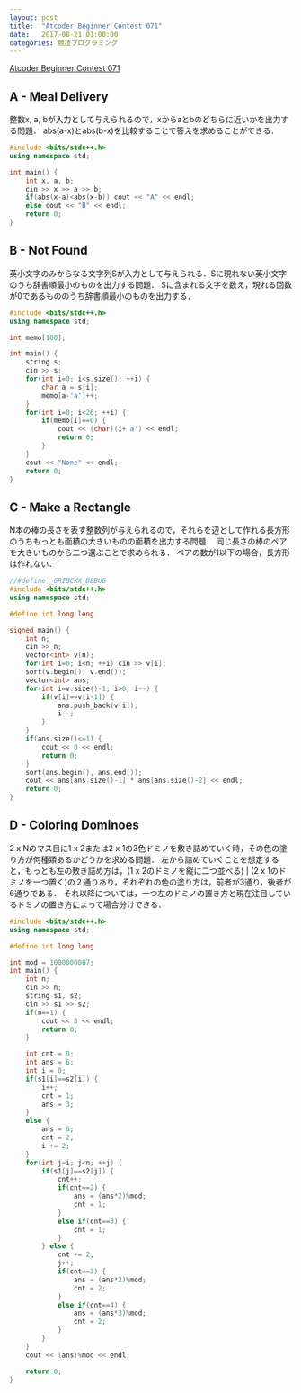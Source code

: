 ```yaml
---
layout: post
title:  "Atcoder Beginner Contest 071"
date:   2017-08-21 01:00:00
categories: 競技プログラミング
---
```


[Atcoder Beginner Contest 071](http://abc071.contest.atcoder.jp/)

## A - Meal Delivery
整数x, a, bが入力として与えられるので，xからaとbのどちらに近いかを出力する問題．
abs(a-x)とabs(b-x)を比較することで答えを求めることができる．

```c++
#include <bits/stdc++.h>
using namespace std;

int main() {
    int x, a, b;
    cin >> x >> a >> b;
    if(abs(x-a)<abs(x-b)) cout << "A" << endl;
    else cout << "B" << endl;
    return 0;
}
```

## B - Not Found
英小文字のみからなる文字列Sが入力として与えられる．Sに現れない英小文字のうち辞書順最小のものを出力する問題．
Sに含まれる文字を数え，現れる回数が0であるもののうち辞書順最小のものを出力する．

```c++
#include <bits/stdc++.h>
using namespace std;

int memo[100];

int main() {
    string s;
    cin >> s;
    for(int i=0; i<s.size(); ++i) {
        char a = s[i];
        memo[a-'a']++;
    }
    for(int i=0; i<26; ++i) {
        if(memo[i]==0) {
            cout << (char)(i+'a') << endl;
            return 0;
        }
    }
    cout << "None" << endl;
    return 0;
}
```

## C - Make a Rectangle
N本の棒の長さを表す整数列が与えられるので，それらを辺として作れる長方形のうちもっとも面積の大きいものの面積を出力する問題．
同じ長さの棒のペアを大きいものから二つ選ぶことで求められる．
ペアの数が1以下の場合，長方形は作れない．

```c++
//#define _GRIBCXX_DEBUG
#include <bits/stdc++.h>
using namespace std;

#define int long long

signed main() {
    int n;
    cin >> n;
    vector<int> v(n);
    for(int i=0; i<n; ++i) cin >> v[i];
    sort(v.begin(), v.end());
    vector<int> ans;
    for(int i=v.size()-1; i>0; i--) {
        if(v[i]==v[i-1]) {
            ans.push_back(v[i]);
            i--;
        }
    }
    if(ans.size()<=1) {
        cout << 0 << endl;
        return 0;
    }
    sort(ans.begin(), ans.end());
    cout << ans[ans.size()-1] * ans[ans.size()-2] << endl;
    return 0;
}
```

## D - Coloring Dominoes
2 x Nのマス目に1 x 2または2 x 1の3色ドミノを敷き詰めていく時，その色の塗り方が何種類あるかどうかを求める問題．
左から詰めていくことを想定すると，もっとも左の敷き詰め方は，(1 x 2のドミノを縦に二つ並べる) | (2 x 1のドミノを一つ置く)の２通りあり，それぞれの色の塗り方は，前者が3通り，後者が6通りである．
それ以降については，一つ左のドミノの置き方と現在注目しているドミノの置き方によって場合分けできる．

```c++
#include <bits/stdc++.h>
using namespace std;

#define int long long

int mod = 1000000007;
int main() {
    int n;
    cin >> n;
    string s1, s2;
    cin >> s1 >> s2;
    if(n==1) {
        cout << 3 << endl;
        return 0;
    }

    int cnt = 0;
    int ans = 6;
    int i = 0;
    if(s1[i]==s2[i]) {
        i++;
        cnt = 1;
        ans = 3;
    }
    else {
        ans = 6;
        cnt = 2;
        i += 2;
    }
    for(int j=i; j<n; ++j) {
        if(s1[j]==s2[j]) {
            cnt++;
            if(cnt==2) {
                ans = (ans*2)%mod;
                cnt = 1;
            }
            else if(cnt==3) {
                cnt = 1;
            }
        } else {
            cnt += 2;
            j++;
            if(cnt==3) {
                ans = (ans*2)%mod;
                cnt = 2;
            }
            else if(cnt==4) {
                ans = (ans*3)%mod;
                cnt = 2;
            }
        }
    }
    cout << (ans)%mod << endl;

    return 0;
}
```
